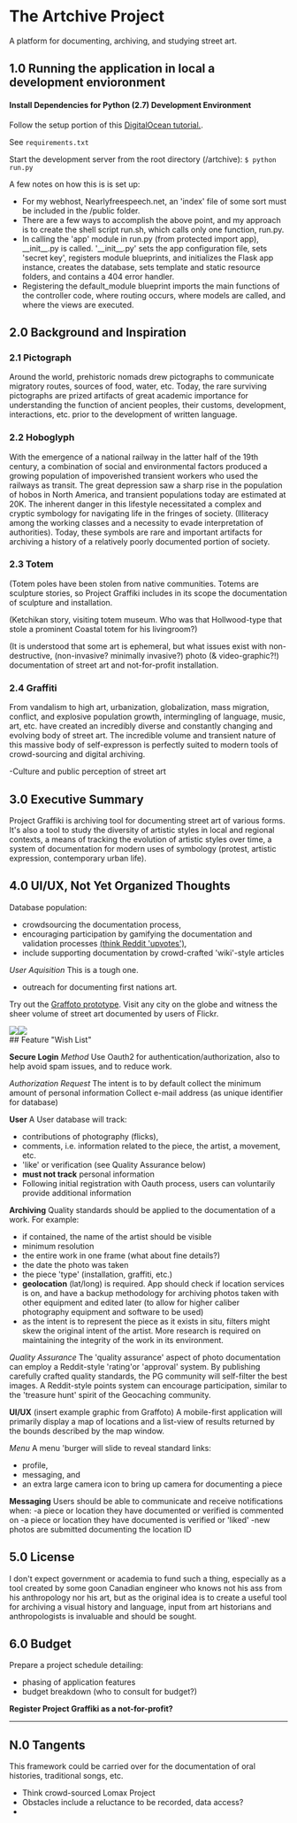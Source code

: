 # The Artchive Project

A platform for documenting, archiving, and studying street art.

## 1.0 Running the application in local a development envioronment

#### Install Dependencies for Python (2.7) Development Environment

Follow the setup portion of this [DigitalOcean tutorial.](https://www.digitalocean.com/community/tutorials/how-to-structure-large-flask-applications).

See `requirements.txt`

Start the development server from the root directory (/artchive):
`$ python run.py`

A few notes on how this is is set up:

<ul>
<li>For my webhost, Nearlyfreespeech.net, an 'index' file of some
sort must be included in the /public folder.</li>
<li>There are a few ways to accomplish the above point, and
my approach is to create the shell script run.sh, which calls
only one function, run.py.</li>
<li>In calling the 'app' module in run.py  (from protected import app),
__init__.py is called.  '__init__.py' sets the app configuration file,
sets 'secret key', registers module blueprints, and initializes the Flask app instance, creates the database, sets template and static resource folders, and contains a 404 error handler.
</li>
<li>Registering the default_module blueprint imports the main
functions of the controller code, where routing occurs, where
models are called, and where the views are executed.</li>
</ul>


## 2.0 Background and Inspiration

### 2.1 Pictograph

Around the world, prehistoric nomads drew pictographs to communicate migratory routes, sources of food, water, etc.  Today, the rare surviving pictographs are prized artifacts of great academic importance for understanding the function of ancient peoples, their customs, development, interactions, etc. prior to the development of written language.

### 2.2 Hoboglyph

With the emergence of a national railway in the latter half of the 19th century, a combination of social and environmental factors produced a growing population of impoverished transient workers who used the railways as transit.  The great depression saw a sharp rise in the population of hobos in North America, and transient populations today are estimated at 20K.  The inherent danger in this lifestyle necessitated a complex and cryptic symbology for navigating life in the fringes of society.  (Illiteracy among the working classes and a necessity to evade interpretation of authorities).  Today, these symbols are rare and important artifacts for archiving a history of a relatively poorly documented portion of society.

### 2.3 Totem

(Totem poles have been stolen from native communities.  Totems are sculpture stories, so Project Graffiki includes in its scope the documentation of sculpture and installation.

(Ketchikan story, visiting totem museum.  Who was that Hollwood-type that stole a prominent Coastal totem for his livingroom?)

(It is understood that some art is ephemeral, but what issues exist with
non-destructive, (non-invasive?  minimally invasive?) photo (& video-graphic?!)
documentation of street art and not-for-profit installation.

### 2.4 Graffiti

From vandalism to high art, urbanization, globalization, mass migration, conflict, and explosive population growth, intermingling of language, music, art, etc. have created an incredibly diverse and constantly changing and evolving body of street art.  The incredible volume and transient nature of this massive body of self-expresson is perfectly suited to modern tools of crowd-sourcing and digital archiving.

-Culture and public perception of street art


## 3.0 Executive Summary

Project Graffiki is archiving tool for documenting street art of various forms.  It's also a tool to study the diversity of artistic styles in local and regional contexts, a means of tracking the evolution of artistic styles over time, a system of documentation for modern uses of symbology (protest, artistic expression, contemporary urban life).

## 4.0 UI/UX, Not Yet Organized Thoughts

Database population:
* crowdsourcing the documentation process,
* encouraging participation by gamifying the documentation and validation
processes <a href="https://www.reddit.com/wiki/faq#wiki_how_is_a_submission.27s_score_determined.3F">(think Reddit 'upvotes')</a>,
* include supporting documentation by crowd-crafted 'wiki'-style articles

_User Aquisition_
This is a tough one.
* outreach for documenting first nations art.

Try out the <a href="https://github.com/dankovacek/P5-1-hoodmap">Graffoto prototype</a>.  Visit any city on the globe and witness the sheer
volume of street art documented by users of Flickr.

<div class="flex">
<img src="/public/graffikiapp/static/images/UIlandscape.jpg"><img src="/public/graffikiapp/static/images/UImobileprofile.jpg">

</div>
## Feature "Wish List"

**Secure Login**
_Method_
Use Oauth2 for authentication/authorization, also to help avoid
spam issues, and to reduce work.

_Authorization Request_
The intent is to by default collect the minimum amount of personal information
Collect e-mail address (as unique identifier for database)

**User**
A User database will track:
* contributions of photography (flicks),
* comments, i.e. information related to the piece, the artist, a movement, etc.
* 'like' or verification (see Quality Assurance below)
* **must not track** personal information
* Following initial registration with Oauth process, users can voluntarily
provide additional information

**Archiving**
Quality standards should be applied to the documentation of a work.  For example:
* if contained, the name of the artist should be visible
* minimum resolution
* the entire work in one frame (what about fine details?)
* the date the photo was taken
* the piece 'type' (installation, graffiti, etc.)
* **geolocation** (lat/long) is required.  App should check if location services
is on, and have a backup methodology for archiving photos taken with other equipment and edited later (to allow for higher caliber photography equipment and software to be used)
* as the intent is to represent the piece as it exists in situ, filters might
skew the original intent of the artist.  More research is required on maintaining
the integrity of the work in its environment.

_Quality Assurance_
The 'quality assurance' aspect of photo documentation can employ a Reddit-style
'rating'or 'approval' system.  By publishing carefully crafted quality standards,
the PG community will self-filter the best images.  A Reddit-style points system
can encourage participation, similar to the 'treasure hunt' spirit of the Geocaching
community.

**UI/UX**
(insert example graphic from Graffoto)
A mobile-first application will primarily display a map of locations and a
list-view of results returned by the bounds described by the map window.

_Menu_
A menu 'burger will slide to reveal standard links:
* profile,
* messaging, and
* an extra large camera icon to bring up camera for documenting a piece

**Messaging**
Users should be able to communicate and receive notifications when:
-a piece or location they have documented or verified is commented on
-a piece or location they have documented is verified or 'liked'
-new photos are submitted documenting the location ID

## 5.0 License

I don't expect government or academia to fund such a thing, especially as a tool created by some goon Canadian engineer who knows not his ass from his anthropology nor his art, but as the original idea is to create a useful tool for archiving a visual history and language, input from art historians and anthropologists is invaluable and should be sought.


## 6.0 Budget

Prepare a project schedule detailing:
* phasing of application features
* budget breakdown
(who to consult for budget?)

**Register Project Graffiki as a not-for-profit?**

_________

## N.0 Tangents

This framework could be carried over for the documentation of oral histories, traditional songs, etc.

* Think crowd-sourced Lomax Project
* Obstacles include a reluctance to be recorded, data access?
*
